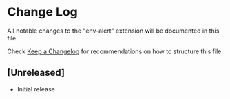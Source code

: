 # Change Log

All notable changes to the "env-alert" extension will be documented in this file.

Check [Keep a Changelog](http://keepachangelog.com/) for recommendations on how to structure this file.

## [Unreleased]

- Initial release